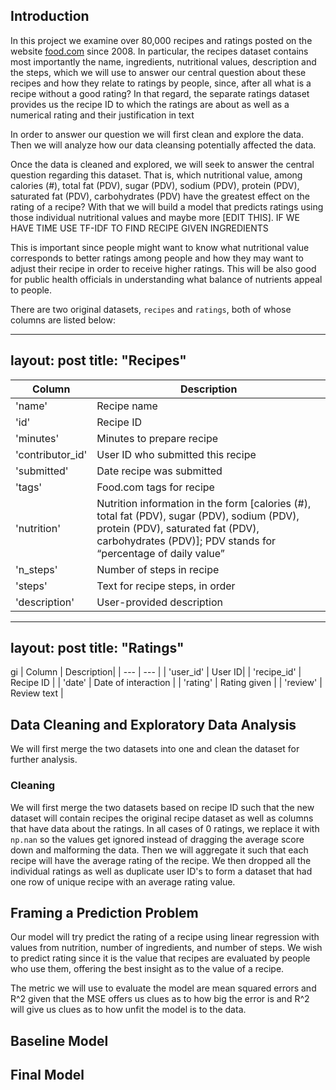 ## Introduction
In this project we examine over 80,000 recipes and ratings posted on the website [food.com](https://food.com) since 2008. 
In particular, the recipes dataset contains most importantly the name, ingredients, nutritional values, description and the steps, which we will use to answer
our central question about these recipes and how they relate to ratings by people, since, after all what is a recipe without a good rating?
In that regard, the separate ratings dataset provides us the recipe ID to which the ratings are about as well as a numerical rating and their justification in text

In order to answer our question we will first clean and explore the data. Then we will analyze how our data cleansing potentially affected the data.

Once the data is cleaned and explored, we will seek to answer the central question regarding this dataset. That is, which nutritional value, among 
calories (#), total fat (PDV), sugar (PDV), sodium (PDV), protein (PDV), saturated fat (PDV), carbohydrates (PDV) have the greatest effect on the rating of a recipe? With that we will build a model that predicts ratings using those individual nutritional values and maybe more [EDIT THIS]. IF WE HAVE TIME USE TF-IDF TO FIND RECIPE GIVEN INGREDIENTS

This is important since people might want to know what nutritional value corresponds to better ratings among people and how they may want to adjust their recipe in order to receive higher ratings. This will be also good for public health officials in understanding what balance of nutrients appeal to people. 

There are two original datasets, `recipes` and `ratings`, both of whose columns are listed below:

---
layout: post
title: "Recipes"
---

| Column | Description |
| --- | --- |
| 'name' | Recipe name |
| 'id' | Recipe ID |
| 'minutes' | Minutes to prepare recipe |
| 'contributor_id' | User ID who submitted this recipe |
| 'submitted' | Date recipe was submitted |
| 'tags' | Food.com tags for recipe |
| 'nutrition' | Nutrition information in the form [calories (#), total fat (PDV), sugar (PDV), sodium (PDV), protein (PDV), saturated fat (PDV), carbohydrates (PDV)]; PDV stands for “percentage of daily value” |
| 'n_steps' | Number of steps in recipe |
| 'steps' | Text for recipe steps, in order |
| 'description' | User-provided description |



---
layout: post
title: "Ratings"
---
gi
| Column     | Description|
| --- | --- |
| 'user_id'  | User ID|
| 'recipe_id' | Recipe ID |
| 'date'     | Date of interaction |
| 'rating'   | Rating given |
| 'review'   | Review text |


## Data Cleaning and Exploratory Data Analysis
We will first merge the two datasets into one and clean the dataset for further analysis.
### Cleaning



We will first merge the two datasets based on recipe ID such that the new dataset will contain recipes the original recipe dataset
as well as columns that have data about the ratings. In all cases of 0 ratings, we replace it with `np.nan` so the values get ignored instead of dragging the average score down and malforming the data. Then we will aggregate it such that each recipe will have the average rating of the recipe. We then dropped all the individual ratings as well as duplicate user ID's to form a dataset that had one row of unique recipe with an average rating value. 

## Framing a Prediction Problem
Our model will try predict the rating of a recipe using linear regression with values from nutrition, number of ingredients, and number of steps. We wish to predict rating since it is the value that recipes are evaluated by people who use them, offering the best insight as to the value of a recipe. 

The metric we will use to evaluate the model are mean squared errors and R^2 given that the MSE offers us clues as to how big the error is and R^2 will give us clues as to how unfit the model is to the data. 
## Baseline Model

## Final Model
